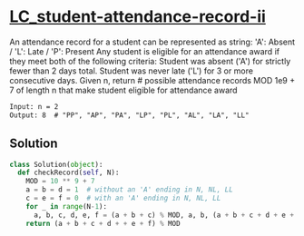 # [LC_student-attendance-record-ii](https://leetcode.com/problems/student-attendance-record-ii)

An attendance record for a student can be represented as string: 'A': Absent / 'L': Late / 'P': Present
Any student is eligible for an attendance award if they meet both of the following criteria:
  Student was absent ('A') for strictly fewer than 2 days total.
  Student was never late ('L') for 3 or more consecutive days.
Given n, return # possible attendance records MOD 1e9 + 7 of length n that make student eligible for attendance award

```txt
Input: n = 2
Output: 8  # "PP", "AP", "PA", "LP", "PL", "AL", "LA", "LL"
```

## Solution

```py
class Solution(object):
  def checkRecord(self, N):
    MOD = 10 ** 9 + 7
    a = b = d = 1  # without an 'A' ending in N, NL, LL
    c = e = f = 0  # with an 'A' ending in N, NL, LL
    for _ in range(N-1):
      a, b, c, d, e, f = (a + b + c) % MOD, a, b, (a + b + c + d + e + f) % MOD, d, e
    return (a + b + c + d + + e + f) % MOD
```
